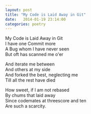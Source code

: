 ```yaml
---
layout: post
title: "My Code is Laid Away in Git"
date:   2014-01-19 23:14:00
categories: poetry
---
```


My Code is Laid Away in Git  
I have one Commit more  
A Bug whom I have never seen  
But oft has scanned me o'er  

And iterate me between  
And others at my side  
And forked the best, neglecting me  
Till all the rest have died  

How sweet, if I am not rebased  
By chums that laid away  
Since codemates at threescore and ten  
Are such a scarcity.
